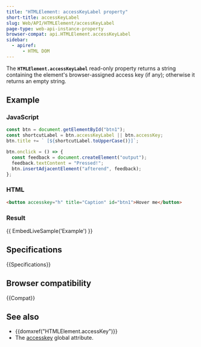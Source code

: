 ```yaml
---
title: "HTMLElement: accessKeyLabel property"
short-title: accessKeyLabel
slug: Web/API/HTMLElement/accessKeyLabel
page-type: web-api-instance-property
browser-compat: api.HTMLElement.accessKeyLabel
sidebar:
  - apiref:
      - HTML DOM
---
```


The **`HTMLElement.accessKeyLabel`**
read-only property returns a string containing the element's
browser-assigned access key (if any); otherwise it returns an empty string.

## Example

### JavaScript

```js
const btn = document.getElementById("btn1");
const shortcutLabel = btn.accessKeyLabel || btn.accessKey;
btn.title += ` [${shortcutLabel.toUpperCase()}]`;

btn.onclick = () => {
  const feedback = document.createElement("output");
  feedback.textContent = "Pressed!";
  btn.insertAdjacentElement("afterend", feedback);
};
```

### HTML

```html
<button accesskey="h" title="Caption" id="btn1">Hover me</button>
```

### Result

{{ EmbedLiveSample('Example') }}

## Specifications

{{Specifications}}

## Browser compatibility

{{Compat}}

## See also

- {{domxref("HTMLElement.accessKey")}}
- The [accesskey](/en-US/docs/Web/HTML/Reference/Global_attributes/accesskey) global
  attribute.
